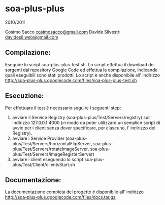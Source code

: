 # soa-plus-plus
2010/2011

Cosimo Sacco <cosimosacco@gmail.com>
Davide Silvestri <davidesil.web@gmail.com>

Compilazione:
-------------
Eseguire lo script soa-plus-plus-test.sh.
Lo script effettua il download dei sorgenti dal repository Google Code
ed effettua la compilazione, indicando quali eseguibili sono stati prodotti.
Lo script è anche disponibile all' indirizzo
http://soa-plus-plus.googlecode.com/files/soa-plus-plus-test.sh

Esecuzione:
-----------
Per effettuare il test è necessario seguire i seguenti step:
1) avviare il Service Registry (soa-plus-plus/Test/Servers/registry)
   sull' indirizzo 127.0.0.1:4000 (in modo da poter utilizzare un
   semplice script di avvio per i client senza dover specificare,
   per ciascuno, l' indirizzo del Registry).
2) avviare i Service Provider 
   (soa-plus-plus/Test/Servers/horizontalFlipServer,
    soa-plus-plus/Test/Servers/rotateImageServer,
    soa-plus-plus/Test/Servers/imageRegisterServer)
3) avviare i client eseguendo lo script soa-plus-plus/Test/Client/clientsStart.sh

Documentazione:
---------------
La documentazione completa del progetto è disponibile all' indirizzo
http://soa-plus-plus.googlecode.com/files/docs.tar.gz

